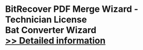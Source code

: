 # BitRecover PDF Merge Wizard - Technician License<br />Bat Converter Wizard<br />[>> Detailed information](https://secure.shareit.com/shareit/product.html?productid=300953473&affiliateid=200057808)